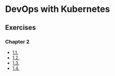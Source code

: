 # DevOps with Kubernetes

## Exercises

### Chapter 2

- [1.1.](https://github.com/AnkS4/devops_with_kubernetes/tree/1.1-patch1/log_output)
- [1.2.](https://github.com/AnkS4/devops_with_kubernetes/tree/1.2/project)
- [1.3.](https://github.com/AnkS4/devops_with_kubernetes/tree/1.3/log_output)
- [1.4.](https://github.com/AnkS4/devops_with_kubernetes/tree/1.4/project)
